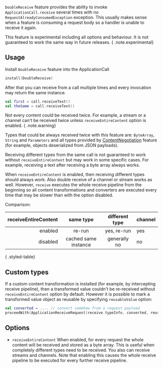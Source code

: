 [//]: # (title: DoubleReceive)
[//]: # (caption: DoubleReceive for request body)
[//]: # (category: servers)
[//]: # (permalink: /servers/features/double-receive.html)
[//]: # (feature: feature)
[//]: # (artifact: io.ktor)
[//]: # (class: io.ktor.features.DoubleReceive)
[//]: # (redirect_from: redirect_from)
[//]: # (- /features/double-receive.html: - /features/double-receive.html)
[//]: # (keywords: receive)
[//]: # (ktor_version_review: 1.2.3)

`DoubleReceive` feature provides the ability to invoke `ApplicationCall.receive` several times with no `RequestAlreadyConsumedException` exception. This usually makes sense when a feature is consuming a request body
so a handler is unable to receive it again.

This feature is experimental including all options and behaviour. It is not guaranteed to work the same way in future releases.
{ .note.experimental}





## Usage

Install `DoubleReceive` feature into the ApplicationCall

```kotlin
install(DoubleReceive)
```

After that you can receive from a call multiple times and every invocation may return the same instance.

```kotlin
val first = call.receiveText()
val theSame = call.receiveText()
```

Not every content could be received twice. For example, a stream or a channel can't be received twice unless `receiveEntireContent` option is enabled.
{ .note.warning}

Types that could be always received twice with this feature are: `ByteArray`, `String` and `Parameters` and all types provided by [ContentNegotiation](/servers/features/content-negotiation.html) feature (for example, objects deserialized from JSON payloads).

Receiving different types from the same call is not guaranteed to work without `receiveEntireContent` but may work in some specific cases. For example, receiving a text after receiving a byte array always works.

When `receiveEntireContent` is enabled, then receiving different types should always work. Also double receive of a channel or stream works as well. However,
`receive` executes the whole receive pipeline from the beginning so all content transformations and converters are executed every time that may be slower than with the option disabled.

Comparison:

| receiveEntireContent |same type|different type|channel|
|---------:|:-------:|:------------:|:------|
| enabled  |re-run   |yes, re-run    | yes   |
| disabled |cached same instance|generally no|no|
{ .styled-table}

## Custom types

If a custom content transformation is installed (for example, by intercepting receive pipeline), then a transformed value couldn't be re-received without `receiveEntireContent` option by default. However it is possible to mark a transformed value object as reusable by specifying `reusableValue` option:

```kotlin
val converted = .... // convert somehow from a request payload
proceedWith(ApplicationReceiveRequest(receive.typeInfo, converted, reusableValue = true))
```

## Options

- `receiveEntireContent` When enabled, for every request the whole content will be received and stored as a byte array. This is useful when completely different types need to be received. You also can receive streams and channels. Note that enabling this causes the whole receive pipeline to be executed for every further receive pipeline.